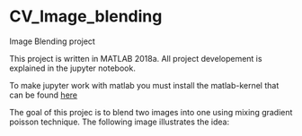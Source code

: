 # CV_Image_blending
Image Blending project

This project is written in MATLAB 2018a. All project developement is explained in the jupyter notebook.

To make jupyter work with matlab you must install the matlab-kernel that can be found [here](https://pypi.org/project/matlab-kernel/)

The goal of this projec is to blend two images into one using mixing gradient poisson technique. The following image illustrates the idea:


